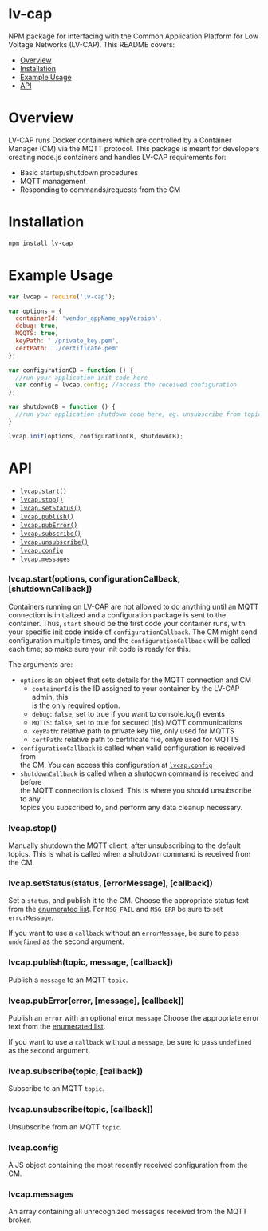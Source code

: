 # lv-cap
NPM package for interfacing with the Common Application Platform for Low Voltage
Networks (LV-CAP). This README covers:

* [Overview](#overview)
* [Installation](#installation)
* [Example Usage](#example-usage)
* [API](#api)

# Overview
LV-CAP runs Docker containers which are controlled by a Container Manager (CM)
via the MQTT protocol. This package is meant for developers creating node.js
containers and handles LV-CAP requirements for:

* Basic startup/shutdown procedures
* MQTT management
* Responding to commands/requests from the CM

# Installation
```sh
npm install lv-cap
```
# Example Usage
```js
var lvcap = require('lv-cap');

var options = {
  containerId: 'vendor_appName_appVersion',
  debug: true,
  MQQTS: true,
  keyPath: './private_key.pem',
  certPath: './certificate.pem'
};

var configurationCB = function () {
  //run your application init code here
  var config = lvcap.config; //access the received configuration
};

var shutdownCB = function () {
  //run your application shutdown code here, eg. unsubscribe from topics
}

lvcap.init(options, configurationCB, shutdownCB);
```

# API

* [`lvcap.start()`](#start)
* [`lvcap.stop()`](#stop)
* [`lvcap.setStatus()`](#setStatus)
* [`lvcap.publish()`](#publish)
* [`lvcap.pubError()`](#pubError)
* [`lvcap.subscribe()`](#subscribe)
* [`lvcap.unsubscribe()`](#unsubscribe)
* [`lvcap.config`](#config)
* [`lvcap.messages`](#messages)

<a name="start"></a>
### lvcap.start(options, configurationCallback, [shutdownCallback])
Containers running on LV-CAP are not allowed to do anything until an MQTT
connection is initialized and a configuration package is sent to the container.
Thus, `start` should be the first code your container runs, with your specific
init code inside of `configurationCallback`. The CM might send configuration
multiple times, and the `configurationCallback` will be called each time; so
make sure your init code is ready for this.

The arguments are:

* `options` is an object that sets details for the MQTT connection and CM
  * `containerId` is the ID assigned to your container by the LV-CAP admin, this  
      is the only required option.
  * `debug`: `false`, set to true if you want to console.log() events
  * `MQTTS`: `false`, set to true for secured (tls) MQTT communications
  * `keyPath`: relative path to private key file, only used for MQTTS
  * `certPath`: relative path to certificate file, onlye used for MQTTS
* `configurationCallback` is called when valid configuration is received from  
    the CM. You can access this configuration at [`lvcap.config`](#config)
* `shutdownCallback` is called when a shutdown command is received and before  
    the MQTT connection is closed. This is where you should unsubscribe to any  
    topics you subscribed to, and perform any data cleanup necessary.

<a name="stop"></a>
### lvcap.stop()
Manually shutdown the MQTT client, after unsubscribing to the default topics.
This is what is called when a shutdown command is received from the CM.

<a name="setStatus"></a>
### lvcap.setStatus(status, [errorMessage], [callback])
Set a `status`, and publish it to the CM. Choose the appropriate status text from
the [enumerated list](./message_enums.js#L8). For `MSG_FAIL` and `MSG_ERR` be
sure to set `errorMessage`.

If you want to use a `callback` without an `errorMessage`, be sure to pass
`undefined` as the second argument.

<a name="publish"></a>
### lvcap.publish(topic, message, [callback])
Publish a `message` to an MQTT `topic`.

<a name="pubError"></a>
### lvcap.pubError(error, [message], [callback])
Publish an `error` with an optional error `message` Choose the appropriate
error text from the [enumerated list](./message_enums.js#L27).

If you want to use a `callback` without a `message`, be sure to pass `undefined`
as the second argument.

<a name="subscribe"></a>
### lvcap.subscribe(topic, [callback])
Subscribe to an MQTT `topic`.

<a name="unsubscribe"></a>
### lvcap.unsubscribe(topic, [callback])
Unsubscribe from an MQTT `topic`.

<a name="config"></a>
### lvcap.config
A JS object containing the most recently received configuration from the CM.

<a name="messages"></a>
### lvcap.messages
An array containing all unrecognized messages received from the MQTT broker.
